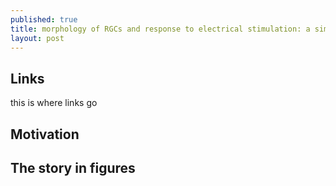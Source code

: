 ```yaml
---
published: true
title: morphology of RGCs and response to electrical stimulation: a simulation
layout: post
---
```

## Links

this is where links go 

## Motivation

## The story in figures